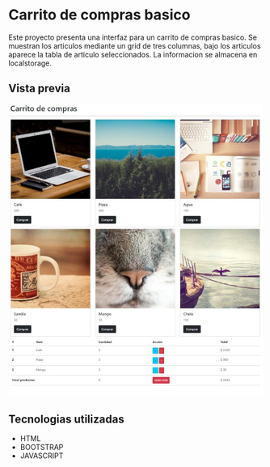 # Carrito de compras basico

Este proyecto presenta una interfaz para un carrito de compras basico. Se muestran los articulos mediante un grid de tres columnas, bajo los articulos aparece la tabla de articulo seleccionados. La informacion se almacena en localstorage.

## Vista previa

!["carrito de compras vista previa"](carrtio-compras.jpg)

## Tecnologias utilizadas

* HTML
* BOOTSTRAP
* JAVASCRIPT

